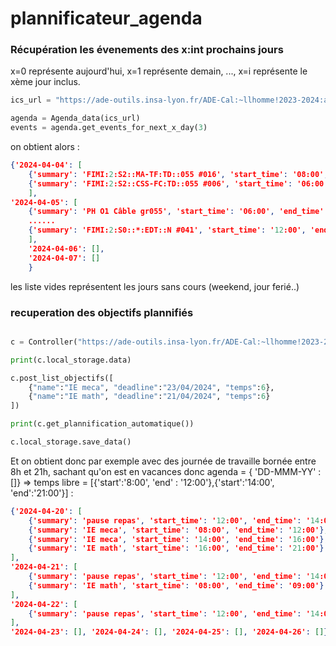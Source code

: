 ﻿# plannificateur_agenda


### Récupération les évenements des x:int prochains jours 
x=0 représente aujourd'hui, x=1 représente demain, ..., x=i représente le xème jour inclus.

```python
ics_url = "https://ade-outils.insa-lyon.fr/ADE-Cal:~llhomme!2023-2024:a5c217dab6bd6040d9f1cf0f3285b7242f936f18"

agenda = Agenda_data(ics_url)
events = agenda.get_events_for_next_x_day(3)
```

on obtient alors : 
```json
{'2024-04-04': [
    {'summary': 'FIMI:2:S2::MA-TF:TD::055 #016', 'start_time': '08:00', 'end_time': '09:00'}, 
    {'summary': 'FIMI:2:S2::CSS-FC:TD::055 #006', 'start_time': '06:00', 'end_time': '08:00'}
    ],
'2024-04-05': [
    {'summary': 'PH O1 Câble gr055', 'start_time': '06:00', 'end_time': '09:00'}, 
    ......
    {'summary': 'FIMI:2:S0::*:EDT::N #041', 'start_time': '12:00', 'end_time': '16:00'}
    ], 
    '2024-04-06': [], 
    '2024-04-07': []
    }
```
les liste vides représentent les jours sans cours (weekend, jour ferié..)

### recuperation des objectifs plannifiés

```python

c = Controller("https://ade-outils.insa-lyon.fr/ADE-Cal:~llhomme!2023-2024:a5c217dab6bd6040d9f1cf0f3285b7242f936f18")

print(c.local_storage.data)

c.post_list_objectifs([
    {"name":"IE meca", "deadline":"23/04/2024", "temps":6},
    {"name":"IE math", "deadline":"21/04/2024", "temps":6}
])

print(c.get_plannification_automatique())

c.local_storage.save_data()
```
Et on obtient donc par exemple avec des journée de travaille bornée entre 8h et 21h, sachant qu'on est en vacances donc agenda = { 'DD-MMM-YY' :  []} => temps libre = [{'start':'8:00', 'end' : '12:00'},{'start':'14:00', 'end':'21:00'}] :
```json
{'2024-04-20': [
    {'summary': 'pause repas', 'start_time': '12:00', 'end_time': '14:00'},
    {'summary': 'IE meca', 'start_time': '08:00', 'end_time': '12:00'},
    {'summary': 'IE meca', 'start_time': '14:00', 'end_time': '16:00'},
    {'summary': 'IE math', 'start_time': '16:00', 'end_time': '21:00'}
],
'2024-04-21': [
    {'summary': 'pause repas', 'start_time': '12:00', 'end_time': '14:00'},
    {'summary': 'IE math', 'start_time': '08:00', 'end_time': '09:00'}
],
'2024-04-22': [
    {'summary': 'pause repas', 'start_time': '12:00', 'end_time': '14:00'}
],
'2024-04-23': [], '2024-04-24': [], '2024-04-25': [], '2024-04-26': []}
```
